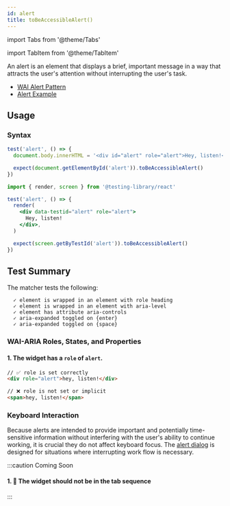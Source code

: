 ```yaml
---
id: alert
title: toBeAccessibleAlert()
---
```


import Tabs from '@theme/Tabs'

import TabItem from '@theme/TabItem'

An alert is an element that displays a brief, important message in a way that attracts the user's
attention without interrupting the user's task.

- [WAI Alert Pattern](https://www.w3.org/WAI/ARIA/apg/patterns/alert/)
- [Alert Example](https://www.w3.org/WAI/ARIA/apg/example-index/alert/alert.html)

## Usage

### Syntax

<Tabs>
<TabItem label="Vanilla JS" value="js">

```js
test('alert', () => {
  document.body.innerHTML = '<div id="alert" role="alert">Hey, listen!</div>'

  expect(document.getElementById('alert')).toBeAccessibleAlert()
})
```

</TabItem>
<TabItem default label="React + Testing Library" value="rtl">

```jsx
import { render, screen } from '@testing-library/react'

test('alert', () => {
  render(
    <div data-testid="alert" role="alert">
      Hey, listen!
    </div>,
  )

  expect(screen.getByTestId('alert')).toBeAccessibleAlert()
})
```

</TabItem>
</Tabs>

## Test Summary

The matcher tests the following:

```
  ✓ element is wrapped in an element with role heading
  ✓ element is wrapped in an element with aria-level
  ✓ element has attribute aria-controls
  ✓ aria-expanded toggled on {enter}
  ✓ aria-expanded toggled on {space}
```

### WAI-ARIA Roles, States, and Properties

#### 1. The widget has a `role` of `alert`.

```html
// ✅ role is set correctly
<div role="alert">hey, listen!</div>

// ❌ role is not set or implicit
<span>hey, listen!</span>
```

### Keyboard Interaction

Because alerts are intended to provide important and potentially time-sensitive information without
interfering with the user's ability to continue working, it is crucial they do not affect keyboard
focus. The [alert dialog](/matchers/alertdialog) is designed for situations where interrupting work
flow is necessary.

:::caution Coming Soon

#### 1. 🚧 The widget should not be in the tab sequence

:::
